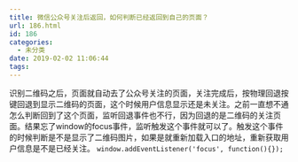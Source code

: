 ```yaml
---
title: 微信公众号关注后返回，如何判断已经返回到自己的页面？
url: 186.html
id: 186
categories:
  - 未分类
date: 2019-02-02 11:06:44
tags:
---
```


识别二维码之后，页面就自动去了公众号关注的页面，关注完成后，按物理回退按键回退到显示二维码的页面，这个时候用户信息显示还是未关注。之前一直想不通怎么判断回到了这个页面，监听回退事件也不行，因为回退的是二维码的关注页面。结果忘了window的focus事件，监听触发这个事件就可以了。触发这个事件的时候判断是不是显示了二维码图片，如果是就重新加载入口的地址，重新获取用户信息是不是已经关注。 `window.addEventListener('focus', function(){});`